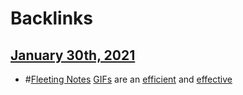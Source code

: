 
# Backlinks
## [January 30th, 2021](<January 30th, 2021.md>)
- #[Fleeting Notes](<Fleeting Notes.md>) [GIFs](<GIFs.md>) are an [efficient](<efficient.md>) and [effective](<effective.md>)

